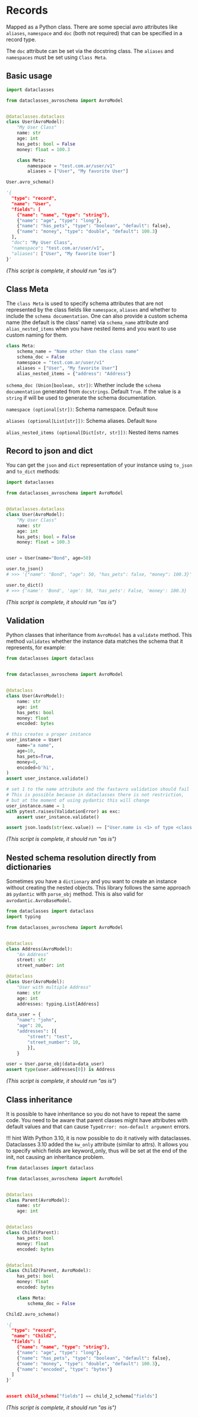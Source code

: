 # Records

Mapped as a Python class. There are some special avro attributes like `aliases`, `namespace` and `doc` (both not required) that can be specified in a record type.

The `doc` attribute can be set via the docstring class. The `aliases` and `namespaces` must be set using `Class Meta`.

## Basic usage

```python
import dataclasses

from dataclasses_avroschema import AvroModel


@dataclasses.dataclass
class User(AvroModel):
    "My User Class"
    name: str
    age: int
    has_pets: bool = False
    money: float = 100.3

    class Meta:
        namespace = "test.com.ar/user/v1"
        aliases = ["User", "My favorite User"]

User.avro_schema()

'{
  "type": "record",
  "name": "User",
  "fields": [
    {"name": "name", "type": "string"},
    {"name": "age", "type": "long"},
    {"name": "has_pets", "type": "boolean", "default": false},
    {"name": "money", "type": "double", "default": 100.3}
  ],
  "doc": "My User Class",
  "namespace": "test.com.ar/user/v1",
  "aliases": ["User", "My favorite User"]
}'
```

*(This script is complete, it should run "as is")*

## Class Meta

The `class Meta` is used to specify schema attributes that are not represented by the class fields like `namespace`, `aliases` and whether to include the `schema documentation`. One can also provide a custom schema name (the default is the class' name) via `schema_name` attribute and `alias_nested_items` when you have nested items and you want to use custom naming for them.

```python title="Class Meta description"
class Meta:
    schema_name = "Name other than the class name"
    schema_doc = False
    namespace = "test.com.ar/user/v1"
    aliases = ["User", "My favorite User"]
    alias_nested_items = {"address": "Address"}
```

`schema_doc (Union[boolean, str])`: Whether include the `schema documentation` generated from `docstrings`. Default `True`. If the value is a `string` if will be used to generate the schema documentation.

`namespace (optional[str])`: Schema namespace. Default `None`

`aliases (optional[List[str]])`: Schema aliases. Default `None`

`alias_nested_items (optional[Dict[str, str]])`: Nested items names

## Record to json and dict

You can get the `json` and `dict` representation of your instance using `to_json` and `to_dict` methods:

```python title="Json and Dict example"
import dataclasses

from dataclasses_avroschema import AvroModel


@dataclasses.dataclass
class User(AvroModel):
    "My User Class"
    name: str
    age: int
    has_pets: bool = False
    money: float = 100.3


user = User(name="Bond", age=50)

user.to_json()
# >>> '{"name": "Bond", "age": 50, "has_pets": false, "money": 100.3}'

user.to_dict()
# >>> {'name': 'Bond', 'age': 50, 'has_pets': False, 'money': 100.3}
```

*(This script is complete, it should run "as is")*

## Validation

Python classes that inheritance from `AvroModel` has a `validate` method. This method `validates` whether the instance data matches
the schema that it represents, for example:

```python title="Validation example"
from dataclasses import dataclass


from dataclasses_avroschema import AvroModel


@dataclass
class User(AvroModel):
    name: str
    age: int
    has_pets: bool
    money: float
    encoded: bytes

# this creates a proper instance
user_instance = User(
    name="a name",
    age=10,
    has_pets=True,
    money=0,
    encoded=b'hi',
)
assert user_instance.validate()

# set 1 to the name attribute and the fastavro validation should fail
# This is possible because in dataclasses there is not restriction,
# but at the moment of using pydantic this will change
user_instance.name = 1
with pytest.raises(ValidationError) as exc:
    assert user_instance.validate()

assert json.loads(str(exc.value)) == ["User.name is <1> of type <class 'int'> expected string"]
```

*(This script is complete, it should run "as is")*

## Nested schema resolution directly from dictionaries

Sometimes you have a `dictionary` and you want to create an instance without creating the nested objects. This library follows
the same approach as `pydantic` with `parse_obj` method. This is also valid for `avrodantic.AvroBaseModel`.

```python
from dataclasses import dataclass
import typing

from dataclasses_avroschema import AvroModel


@dataclass
class Address(AvroModel):
    "An Address"
    street: str
    street_number: int

@dataclass
class User(AvroModel):
    "User with multiple Address"
    name: str
    age: int
    addresses: typing.List[Address]

data_user = {
    "name": "john",
    "age": 20,
    "addresses": [{
        "street": "test",
        "street_number": 10,
        }],
    }

user = User.parse_obj(data=data_user)
assert type(user.addresses[0]) is Address
```

*(This script is complete, it should run "as is")*

## Class inheritance

It is possible to have inheritance so you do not have to repeat the same code. You need to be aware that parent classes might have
attributes with default values and that can cause `TypeError: non-default argument` errors.

!!! hint
    With Python 3.10, it is now possible to do it natively with dataclasses.
    Dataclasses 3.10 added the `kw_only` attribute (similar to attrs). It allows you to specify which fields are keyword_only,
    thus will be set at the end of the init, not causing an inheritance problem.

```python
from dataclasses import dataclass

from dataclasses_avroschema import AvroModel


@dataclass
class Parent(AvroModel):
    name: str
    age: int


@dataclass
class Child(Parent):
    has_pets: bool
    money: float
    encoded: bytes


@dataclass
class Child2(Parent, AvroModel):
    has_pets: bool
    money: float
    encoded: bytes

    class Meta:
        schema_doc = False

Child2.avro_schema()

'{
  "type": "record",
  "name": "Child2",
  "fields": [
    {"name": "name", "type": "string"},
    {"name": "age", "type": "long"},
    {"name": "has_pets", "type": "boolean", "default": false},
    {"name": "money", "type": "double", "default": 100.3},
    {"name": "encoded", "type": "bytes"}
  ]
}'


assert child_schema["fields"] == child_2_schema["fields"]
```

*(This script is complete, it should run "as is")*
